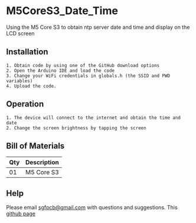# M5CoreS3_Date_Time
Using the M5 Core S3 to obtain ntp server date and time and display on the LCD screen

## Installation
```
1. Obtain code by using one of the GitHub download options
2. Open the Arduino IDE and load the code
3. Change your WiFi credentials in globals.h (the SSID and PWD variables)
4. Upload the code.
```

## Operation
```
1. The device will connect to the internet and obtain the time and date
2. Change the screen brightness by tapping the screen
```

## Bill of Materials

| Qty   | Description |
| ----- | ----------- |
|  01   | M5 Core S3  |

## Help

Please email sgfpcb@gmail.com with questions and suggestions.
This [github page](https://github.com/SF1960/M5CoreS3_Date_Time)
